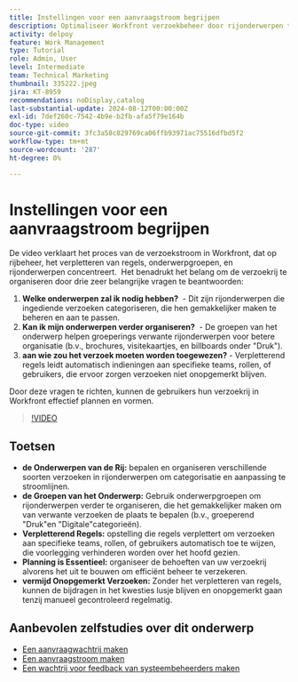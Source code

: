 ```yaml
---
title: Instellingen voor een aanvraagstroom begrijpen
description: Optimaliseer Workfront verzoekbeheer door rijonderwerpen te bepalen, onderwerpgroepen te gebruiken, die het verpletteren van regels plaatsen, vooruit plannen, en ervoor zorgen dat de voorlegging niet over het hoofd wordt gezien voor betere efficiency.
activity: delpoy
feature: Work Management
type: Tutorial
role: Admin, User
level: Intermediate
team: Technical Marketing
thumbnail: 335222.jpeg
jira: KT-8959
recommendations: noDisplay,catalog
last-substantial-update: 2024-08-12T00:00:00Z
exl-id: 7def260c-7542-4b9e-b2fb-afa5f79e164b
doc-type: video
source-git-commit: 3fc3a58c829769ca06ffb93971ac75516dfbd5f2
workflow-type: tm+mt
source-wordcount: '287'
ht-degree: 0%

---
```


# Instellingen voor een aanvraagstroom begrijpen

De video verklaart het proces van de verzoekstroom in Workfront, dat op rijbeheer, het verpletteren van regels, onderwerpgroepen, en rijonderwerpen concentreert. &#x200B; Het benadrukt het belang om de verzoekrij te organiseren door drie zeer belangrijke vragen te beantwoorden:

1. **Welke onderwerpen zal ik nodig hebben?** &#x200B; - Dit zijn rijonderwerpen die ingediende verzoeken categoriseren, die hen gemakkelijker maken te beheren en aan te passen. &#x200B;
1. **Kan ik mijn onderwerpen verder organiseren?** &#x200B; - De groepen van het onderwerp helpen groeperings verwante rijonderwerpen voor betere organisatie (b.v., brochures, visitekaartjes, en billboards onder &quot;Druk&quot;). &#x200B;
1. **aan wie zou het verzoek moeten worden toegewezen?** &#x200B; - Verpletterend regels leidt automatisch indieningen aan specifieke teams, rollen, of gebruikers, die ervoor zorgen verzoeken niet onopgemerkt blijven. &#x200B;

Door deze vragen te richten, kunnen de gebruikers hun verzoekrij in Workfront effectief plannen en vormen. &#x200B;

>[!VIDEO](https://video.tv.adobe.com/v/3441911/?quality=12&learn=on&enablevpops&captions=dut)

## Toetsen

* **de Onderwerpen van de Rij:** bepalen en organiseren verschillende soorten verzoeken in rijonderwerpen om categorisatie en aanpassing te stroomlijnen. &#x200B;
* **de Groepen van het Onderwerp:** Gebruik onderwerpgroepen om rijonderwerpen verder te organiseren, die het gemakkelijker maken om van verwante verzoeken de plaats te bepalen (b.v., groeperend &quot;Druk&quot;en &quot;Digitale&quot;categorieën). &#x200B;
* **Verpletterend Regels:** opstelling die regels verplettert om verzoeken aan specifieke teams, rollen, of gebruikers automatisch toe te wijzen, die voorlegging verhinderen worden over het hoofd gezien. &#x200B;
* **Planning is Essentieel:** organiseer de behoeften van uw verzoekrij alvorens het uit te bouwen om efficiënt beheer te verzekeren. &#x200B;
* **vermijd Onopgemerkt Verzoeken:** Zonder het verpletteren van regels, kunnen de bijdragen in het kwesties lusje blijven en onopgemerkt gaan tenzij manueel gecontroleerd regelmatig. &#x200B;

## Aanbevolen zelfstudies over dit onderwerp

* [Een aanvraagwachtrij maken](/help/manage-work/request-queues/create-a-request-queue.md)
* [Een aanvraagstroom maken](/help/manage-work/request-queues/create-a-request-flow.md)
* [Een wachtrij voor feedback van systeembeheerders maken](/help/manage-work/request-queues/create-a-system-admin-feedback-request-queue.md)
